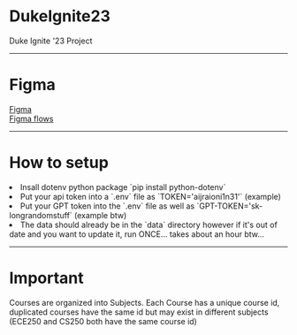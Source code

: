 # DukeIgnite23
Duke Ignite '23 Project
<hr/>

# Figma
<a href="https://www.figma.com/proto/cHN8oIraDw9OTeEUBZiWrY/Classy?page-id=0%3A1&node-id=1-2&viewport=-4%2C303%2C0.36&scaling=scale-down&starting-point-node-id=1%3A2&show-proto-sidebar=1">Figma</a> <br>
<a href="https://www.figma.com/file/cHN8oIraDw9OTeEUBZiWrY/Classy?node-id=0-1&t=Yam4MUVYKwN4Gemq-0">Figma flows</a> <br>
<hr/>

# How to setup
<li> Insall dotenv python package `pip install python-dotenv`
<li> Put your api token into a `.env` file as `TOKEN='aijraioni1n31'` (example)
<li> Put your GPT token into the `.env` file as well as `GPT-TOKEN='sk-longrandomstuff` (example btw)
<li> The data should already be in the `data` directory however if it's out of date and you want to update it, run ONCE... takes about an hour btw...
<hr/>

# Important
Courses are organized into Subjects. Each Course has a unique course id, duplicated courses have the same id but may exist in different subjects (ECE250 and CS250 both have the same course id)
